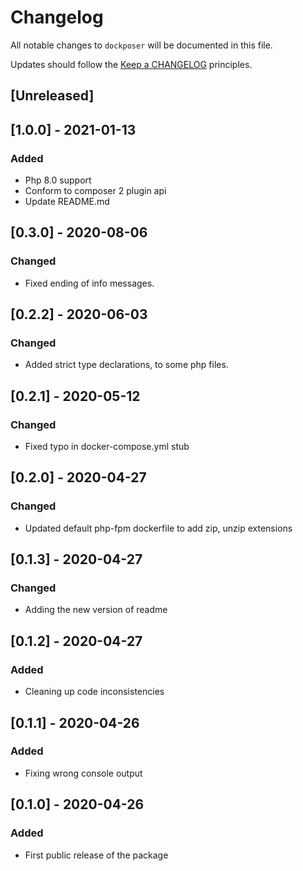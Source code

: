 # Changelog

All notable changes to `dockposer` will be documented in this file.

Updates should follow the [Keep a CHANGELOG](http://keepachangelog.com/) principles.

## [Unreleased]

## [1.0.0] - 2021-01-13

### Added
- Php 8.0 support
- Conform to composer 2 plugin api
- Update README.md

## [0.3.0] - 2020-08-06

### Changed
- Fixed ending of info messages.

## [0.2.2] - 2020-06-03

### Changed
- Added strict type declarations, to some php files.

## [0.2.1] - 2020-05-12

### Changed
- Fixed typo in docker-compose.yml stub

## [0.2.0] - 2020-04-27

### Changed
- Updated default php-fpm dockerfile to add zip, unzip extensions

## [0.1.3] - 2020-04-27

### Changed
- Adding the new version of readme

## [0.1.2] - 2020-04-27

### Added
- Cleaning up code inconsistencies

## [0.1.1] - 2020-04-26

### Added
- Fixing wrong console output

## [0.1.0] - 2020-04-26

### Added
- First public release of the package
